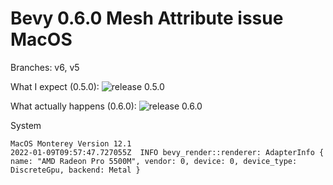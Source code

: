 # Bevy 0.6.0 Mesh Attribute issue MacOS

Branches: v6, v5

What I expect (0.5.0):
![release 0.5.0](https://i.imgur.com/0hwoeTV.png)

What actually happens (0.6.0):
![release 0.6.0](https://i.imgur.com/ueLmRkZ.png)

System
```
MacOS Monterey Version 12.1
2022-01-09T09:57:47.727055Z  INFO bevy_render::renderer: AdapterInfo { name: "AMD Radeon Pro 5500M", vendor: 0, device: 0, device_type: DiscreteGpu, backend: Metal }
```
